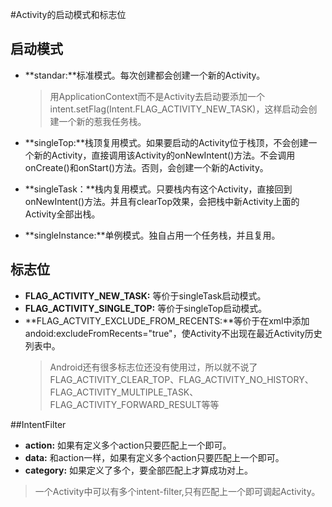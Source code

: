 #Activity的启动模式和标志位

## 启动模式

* **standar:**标准模式。每次创建都会创建一个新的Activity。
	>用ApplicationContext而不是Activity去启动要添加一个intent.setFlag(Intent.FLAG_ACTIVITY_NEW_TASK)，这样启动会创建一个新的惹我任务栈。

* **singleTop:**栈顶复用模式。如果要启动的Activity位于栈顶，不会创建一个新的Activity，直接调用该Activity的onNewIntent()方法。不会调用onCreate()和onStart()方法。否则，会创建一个新的Activity。

* **singleTask：**栈内复用模式。只要栈内有这个Activity，直接回到onNewIntent()方法。并且有clearTop效果，会把栈中新Activity上面的Activity全部出栈。

* **singleInstance:**单例模式。独自占用一个任务栈，并且复用。
										
## 标志位
* **FLAG_ACTIVITY_NEW_TASK:** 等价于singleTask启动模式。
* **FLAG_ACTIVITY_SINGLE_TOP:** 等价于singleTop启动模式。
* **FLAG_ACTVITY_EXCLUDE_FROM_RECENTS:**等价于在xml中添加andoid:excludeFromRecents="true"，使Activity不出现在最近Activity历史列表中。
	> Android还有很多标志位还没有使用过，所以就不说了FLAG_ACTIVITY_CLEAR_TOP、FLAG_ACTIVITY_NO_HISTORY、FLAG_ACTIVITY_MULTIPLE_TASK、FLAG_ACTIVITY_FORWARD_RESULT等等


##IntentFilter
* **action:** 如果有定义多个action只要匹配上一个即可。
* **data:** 和action一样，如果有定义多个action只要匹配上一个即可。
* **category:** 如果定义了多个，要全部匹配上才算成功对上。

>一个Activity中可以有多个intent-filter,只有匹配上一个即可调起Activity。